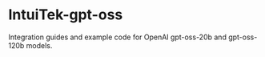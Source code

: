 # IntuiTek-gpt-oss
Integration guides and example code for OpenAI gpt-oss-20b and gpt-oss-120b models.
